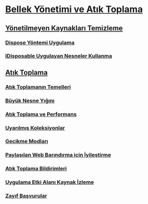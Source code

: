 # [Bellek Yönetimi ve Atık Toplama](memory-management-and-gc.md)
## [Yönetilmeyen Kaynakları Temizleme](unmanaged.md)
### [Dispose Yöntemi Uygulama](implementing-dispose.md)
### [IDisposable Uygulayan Nesneler Kullanma](using-objects.md)
## [Atık Toplama](index.md)
### [Atık Toplamanın Temelleri](fundamentals.md)
### [Büyük Nesne Yığını](large-object-heap.md)
### [Atık Toplama ve Performans](performance.md)
### [Uyarılmış Koleksiyonlar](induced.md)
### [Gecikme Modları](latency.md)
### [Paylaşılan Web Barındırma için İyileştirme](optimization-for-shared-web-hosting.md)
### [Atık Toplama Bildirimleri](notifications.md)
### [Uygulama Etki Alanı Kaynak İzleme](app-domain-resource-monitoring.md)
### [Zayıf Başvurular](weak-references.md)

